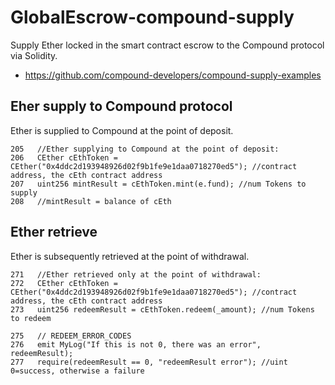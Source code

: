 # GlobalEscrow-compound-supply

Supply Ether locked in the smart contract escrow to the Compound protocol via Solidity.
- https://github.com/compound-developers/compound-supply-examples

## Eher supply to Compound protocol

Ether is supplied to Compound at the point of deposit.

```solidity
205   //Ether supplying to Compound at the point of deposit:
206   CEther cEthToken = CEther("0x4ddc2d193948926d02f9b1fe9e1daa0718270ed5"); //contract address, the cEth contract address
207   uint256 mintResult = cEthToken.mint(e.fund); //num Tokens to supply
208   //mintResult = balance of cEth
```

##  Ether retrieve

Ether is subsequently retrieved at the point of withdrawal.

```solidity
271   //Ether retrieved only at the point of withdrawal:
272   CEther cEthToken = CEther("0x4ddc2d193948926d02f9b1fe9e1daa0718270ed5"); //contract address, the cEth contract address
273   uint256 redeemResult = cEthToken.redeem(_amount); //num Tokens to redeem

275   // REDEEM_ERROR_CODES
276   emit MyLog("If this is not 0, there was an error", redeemResult);
277   require(redeemResult == 0, "redeemResult error"); //uint 0=success, otherwise a failure
```
